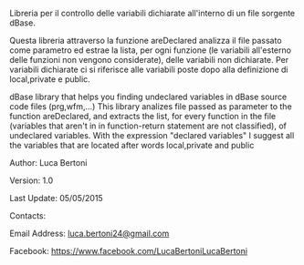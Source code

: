 Libreria per il controllo delle variabili dichiarate all'interno di un file sorgente
dBase.

Questa libreria attraverso la funzione areDeclared analizza il file passato come parametro
ed estrae la lista, per ogni funzione (le variabili all'esterno delle funzioni non vengono
considerate), delle variabili non dichiarate. Per variabili dichiarate ci si riferisce alle
variabili poste dopo alla definizione di local,private e public.


dBase library that helps you finding undeclared variables in dBase source code files (prg,wfm,...)
This library analizes file passed as parameter to the function areDeclared, and extracts
the list, for every function in the file (variables that aren't in in function-return statement
are not classified), of undeclared variables. With the expression "declared variables" I suggest
all the variables that are located after words local,private and public


Author:        Luca Bertoni

Version:       1.0

Last Update:   05/05/2015

Contacts:

  Email Address: luca.bertoni24@gmail.com

  Facebook:      https://www.facebook.com/LucaBertoniLucaBertoni
